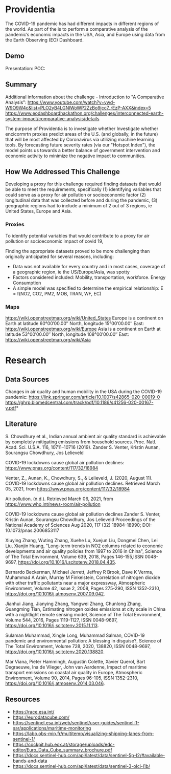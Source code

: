 # Providentia

The COVID-19 pandemic has had different impacts in different regions of the world. As part of the is to perform a comparative analysis of the pandemic’s economic impacts in the USA, Asia, and Europe using data from the Earth Observing (EO) Dashboard.


## Demo
Presentation: 
POC: 



## Summary
Additional information about the challenge - Introduction to "A Comparative Analysis": 
https://www.youtube.com/watch?v=ywd-W9O9W4c&list=PLO2yB4LGNlWoWP2ZzBo9jcc7_rEzP-AXX&index=5
https://www.eodashboardhackathon.org/challenges/interconnected-earth-system-impact/comparative-analysis/details

The purpose of Providentia is to investigate whether 
Investigate whether encicormrtn  proxies 
predict areas of the U.S. (and globally, in the future) that will be most affected by Coronavirus via utilizing machine learning tools. By forecasting future severity rates (via our "Hotspot Index"), the model points us towards a better balance of government intervention and economic activity to minimize the negative impact to communities.


## How We Addressed This Challenge
Developing a proxy for this challenge required finding datasets that would be able to meet the requirements, specifically (1) identifying variables that could serve as a proxy for air pollution or socioeconomic factor (2) longitudinal data that was collected before and during the pandemic, (3) geographic regions had to include a minimum of 2 out of 3 regions, ie United States, Europe and Asia.


### Proxies
To identify potential variables that would contribute to a proxy for air pollution or socioeconomic impact of covid 19, 

Finding the appropriate datasets proved to be more challenging than originally anticipated for several reasons, including:
- Data was not available for every country and in most cases, coverage of a geographic region, ie the US/Europe/Asia, was spotty 
- Factors considered included: Mobility, transportation, workforce. Energy Consumption 
- A simple model was specified to determine the empirical relationship: 
E = f(NO2, CO2, PM2, MOB, TRAN, WF, EC)

### Maps
https://wiki.openstreetmap.org/wiki/United_States
Europe is a continent on Earth at latitude 60°00′00.00″ North, longitude 15°00′00.00″ East: https://wiki.openstreetmap.org/wiki/Europe
Asia is a continent on Earth at latitude 53°00′00.00″ North, longitude 108°00′00.00″ East: https://wiki.openstreetmap.org/wiki/Asia


# Research




## Data Sources

Changes in air quality and human mobility in the USA during the COVID-19 pandemic: https://link.springer.com/article/10.1007/s42865-020-00019-0
https://ghrp.biomedcentral.com/track/pdf/10.1186/s41256-020-00167-y.pdf*




## Literature
S. Chowdhury et al., Indian annual ambient air quality standard is achievable by completely mitigating emissions from household sources. Proc. Natl. Acad. Sci. U.S.A. 116, 10711–10716 (2019).
Zander S. Venter, Kristin Aunan, Sourangsu Chowdhury, Jos Lelieveld

COVID-19 lockdowns cause global air pollution declines: https://www.pnas.org/content/117/32/18984

Venter, Z., Aunan, K., Chowdhury, S., & Lelieveld, J. (2020, August 11). COVID-19 lockdowns cause global air pollution declines. Retrieved March 05, 2021, from https://www.pnas.org/content/117/32/18984

Air pollution. (n.d.). Retrieved March 06, 2021, from https://www.who.int/news-room/air-pollution

COVID-19 lockdowns cause global air pollution declines Zander S. Venter, Kristin Aunan, Sourangsu Chowdhury, Jos Lelieveld Proceedings of the National Academy of Sciences Aug 2020, 117 (32) 18984-18990; DOI: 10.1073/pnas.2006853117

Xiuying Zhang, Wuting Zhang, Xuehe Lu, Xuejun Liu, Dongmei Chen, Lei Liu, Xianjin Huang, "Long-term trends in NO2 columns related to economic developments and air quality policies from 1997 to 2016 in China", Science of The Total Environment, Volume 639, 2018, Pages 146-155,ISSN 0048-9697, https://doi.org/10.1016/j.scitotenv.2018.04.435.

Bernardo Beckerman, Michael Jerrett, Jeffrey R Brook, Dave K Verma, Muhammad A Arain, Murray M Finkelstein, Correlation of nitrogen dioxide with other traffic pollutants near a major expressway, Atmospheric Environment, Volume 42, Issue 2, 2008, Pages 275-290, ISSN 1352-2310, https://doi.org/10.1016/j.atmosenv.2007.09.042.

Jianhui Jiang, Jianying Zhang, Yangwei Zhang, Chunlong Zhang, Guangming Tian, Estimating nitrogen oxides emissions at city scale in China with a nightlight remote sensing model, Science of The Total Environment, Volume 544, 2016, Pages 1119-1127, ISSN 0048-9697, https://doi.org/10.1016/j.scitotenv.2015.11.113.

Sulaman Muhammad, Xingle Long, Muhammad Salman, COVID-19 pandemic and environmental pollution: A blessing in disguise?, Science of The Total Environment, Volume 728, 2020, 138820, ISSN 0048-9697, https://doi.org/10.1016/j.scitotenv.2020.138820.

Mar Viana, Pieter Hammingh, Augustin Colette, Xavier Querol, Bart Degraeuwe, Ina de Vlieger, John van Aardenne, Impact of maritime transport emissions on coastal air quality in Europe, Atmospheric Environment, Volume 90, 2014, Pages 96-105, ISSN 1352-2310, https://doi.org/10.1016/j.atmosenv.2014.03.046.



## Resources
* https://race.esa.int/
* https://eurodatacube.com/
* https://sentinel.esa.int/web/sentinel/user-guides/sentinel-1-sar/applications/maritime-monitoring
* https://labo.obs-mip.fr/multitemp/visualizing-shipping-lanes-from-sentinel-1/
* https://cockpit.hub.eox.at/storage/uploads/edc-editor/Euro_Data_Cube_summary_brochure.pdf
* https://docs.sentinel-hub.com/api/latest/data/sentinel-5p-l2/#available-bands-and-data
* https://docs.sentinel-hub.com/api/latest/data/sentinel-3-olci-l1b/


